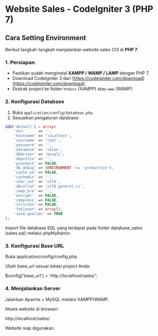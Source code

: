 # Website Sales - CodeIgniter 3 (PHP 7)

## Cara Setting Environment

Berikut langkah-langkah menjalankan website sales CI3 di **PHP 7**:

### 1. Persiapan

- Pastikan sudah menginstal **XAMPP / WAMP / LAMP** dengan PHP 7.
- Download CodeIgniter 3 dari [https://codeigniter.com/download](https://codeigniter.com/download).
- Ekstrak project ke folder `htdocs` (XAMPP) atau `www` (WAMP).

### 2. Konfigurasi Database

1. Buka `application/config/database.php`.
2. Sesuaikan pengaturan database:

```php
$db['default'] = array(
    'dsn'      => '',
    'hostname' => 'localhost',
    'username' => 'root',
    'password' => '',
    'database' => 'sales', 
    'dbdriver' => 'mysqli',
    'dbprefix' => '',
    'pconnect' => FALSE,
    'db_debug' => (ENVIRONMENT !== 'production'),
    'cache_on' => FALSE,
    'cachedir' => '',
    'char_set' => 'utf8',
    'dbcollat' => 'utf8_general_ci',
    'swap_pre' => '',
    'encrypt'  => FALSE,
    'compress' => FALSE,
    'stricton' => FALSE,
    'failover' => array(),
    'save_queries' => TRUE
);
```
Import file database SQL yang terdapat pada folder database_sales (sales.sql) melalui phpMyAdmin.

###  3. Konfigurasi Base URL

Buka application/config/config.php.

Ubah base_url sesuai lokasi project Anda:

$config['base_url'] = 'http://localhost/sales/';

###  4. Menjalankan Server

Jalankan Apache + MySQL melalui XAMPP/WAMP.

Akses website di browser:

http://localhost/sales/


Website siap digunakan.
